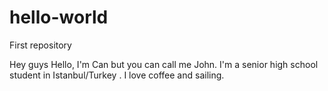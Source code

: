 # hello-world
First repository 

Hey guys Hello,
I'm Can but you can call me John. I'm a senior high school student in Istanbul/Turkey . I love coffee and sailing.
